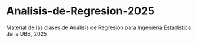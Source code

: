# Analisis-de-Regresion-2025
Material de las clases de Análisis de Regresión para Ingeniería Estadística de la UBB, 2025
